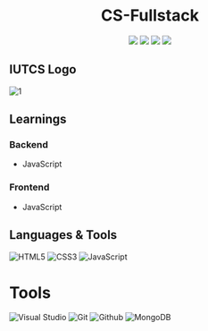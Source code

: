 <h1 align="center">CS-Fullstack</h1>
<p align="center">
   <img src="https://img.shields.io/badge/language-JavaScript-yellow?style"/>
   <img src="https://img.shields.io/github/license/Sheikh-Tafsir/CS-Fullstack"/>
   <img src="https://img.shields.io/github/stars/Sheikh-Tafsir/CS-Fullstack"/>
   <img src="https://img.shields.io/github/forks/Sheikh-Tafsir/CS-Fullstack"/>
</p>

## IUTCS Logo
![1](https://user-images.githubusercontent.com/83116065/170730600-b4c3d919-5926-4739-b378-e0536fcdd713.JPG)

## Learnings
### Backend
- JavaScript

### Frontend
- JavaScript


## Languages & Tools

![HTML5](https://img.shields.io/badge/-HTML5-000000?style=flat&logo=html5)
![CSS3](https://img.shields.io/badge/-CSS-000000?style=flat&logo=css3)
![JavaScript](https://img.shields.io/badge/-JavaScript-000000?style=flat&logo=javascript)<br />

# Tools

![Visual Studio](https://img.shields.io/badge/-Visual%20Studio-000000?style=flat&logo=Visual%20Studio)
![Git](https://img.shields.io/badge/-Git-000000?style=flat&logo=git)
![Github](https://img.shields.io/badge/-Github-000000?style=flat&logo=github)
![MongoDB](https://img.shields.io/badge/-MongoDB-000000?style=flat&logo=mongodb)<br />

